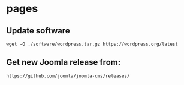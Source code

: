 # pages

## Update software

`wget -O ./software/wordpress.tar.gz https://wordpress.org/latest`

## Get new Joomla release from:

`https://github.com/joomla/joomla-cms/releases/`

